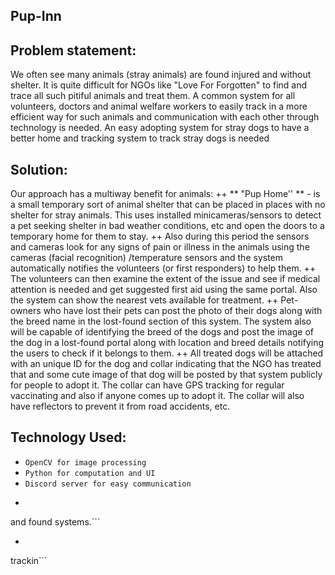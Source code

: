 ## Pup-Inn

## Problem statement:
 We often see many animals (stray animals) are found injured and without shelter.
It is quite difficult for NGOs like "Love For Forgotten" to find and trace all such pitiful animals
and treat them. 
A common system for all volunteers, doctors and animal welfare workers to
easily track in a more efficient way for such animals and communication with each other
through technology is needed. An easy adopting system for stray dogs to have a better home
and tracking system to track stray dogs is needed 
## Solution:
Our approach has a multiway benefit for animals:
++ ** "Pup Home'' ** - is a small temporary sort of animal shelter that can be placed in places with no
shelter for stray animals. This uses installed minicameras/sensors to detect a pet seeking
shelter in bad weather conditions, etc and open the doors to a temporary home for them to stay.
++ Also during this period the sensors and cameras look for any signs of pain or illness in the
animals using the cameras (facial recognition) /temperature sensors and the system
automatically notifies the volunteers (or first responders) to help them.
++ The volunteers can then examine the extent of the issue and see if medical attention is
needed and get suggested first aid using the same portal. Also the system can show the
nearest vets available for treatment.
++ Pet-owners who have lost their pets can post the photo of their dogs along with the breed
name in the lost-found section of this system. The system also will be capable of identifying the
breed of the dogs and post the image of the dog in a lost-found portal along with location and
breed details notifying the users to check if it belongs to them.
++ All treated dogs will be attached with an unique ID for the dog and collar indicating that the
NGO has treated that and some cute image of that dog will be posted by that system publicly for
people to adopt it. The collar can have GPS tracking for regular vaccinating and also if anyone
comes up to adopt it. The collar will also have reflectors to prevent it from road accidents, etc.
 ## Technology Used:
+ ```OpenCV for image processing```
+ ```Python for computation and UI```
+ ```Discord server for easy communication```
+ ```Automated discord bot using (discord.py) for alerts and also an adoption system. Also for lost
and found systems.```
+ ```Thermal sensors and chips for sensing temperature and creating unique ID for the ease of
trackin```
